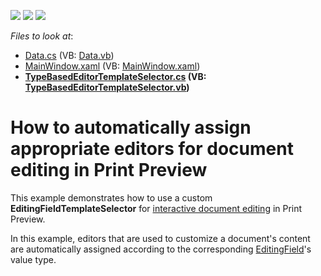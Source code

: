 <!-- default badges list -->
![](https://img.shields.io/endpoint?url=https://codecentral.devexpress.com/api/v1/VersionRange/128598498/16.2.3%2B)
[![](https://img.shields.io/badge/Open_in_DevExpress_Support_Center-FF7200?style=flat-square&logo=DevExpress&logoColor=white)](https://supportcenter.devexpress.com/ticket/details/T561690)
[![](https://img.shields.io/badge/📖_How_to_use_DevExpress_Examples-e9f6fc?style=flat-square)](https://docs.devexpress.com/GeneralInformation/403183)
<!-- default badges end -->
<!-- default file list -->
*Files to look at*:

* [Data.cs](./CS/CustomEditingFieldsSelector/Data.cs) (VB: [Data.vb](./VB/CustomEditingFieldsSelector/Data.vb))
* [MainWindow.xaml](./CS/CustomEditingFieldsSelector/MainWindow.xaml) (VB: [MainWindow.xaml](./VB/CustomEditingFieldsSelector/MainWindow.xaml))
* **[TypeBasedEditorTemplateSelector.cs](./CS/CustomEditingFieldsSelector/TypeBasedEditorTemplateSelector.cs) (VB: [TypeBasedEditorTemplateSelector.vb](./VB/CustomEditingFieldsSelector/TypeBasedEditorTemplateSelector.vb))**
<!-- default file list end -->
# How to automatically assign appropriate editors for document editing in Print Preview


<p>This example demonstrates how to use a custom <strong>EditingFieldTemplateSelector</strong> for <a href="https://documentation.devexpress.com/XtraReports/117343/Concepts/Creating-Reports/Navigation-and-Interaction/Content-Editing-in-Print-Preview">interactive document editing</a> in Print Preview.</p>
<p>In this example, editors that are used to customize a document's content are automatically assigned according to the corresponding <a href="https://documentation.devexpress.com/CoreLibraries/DevExpress.XtraPrinting.EditingField.class">EditingField</a>'s value type.</p>

<br/>


